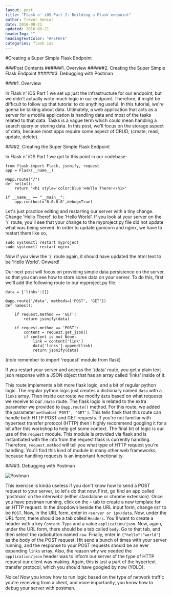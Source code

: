 ```yaml
---
layout: post
title: "Flask n' iOS Part 2: Building a Flask endpoint"
author: Trevor Senior
date: 2016-08-21
updated: 2016-08-21
headerImg: ""
headingTextColor: "#FEFEFE"
categories: flask ios
---
```



#Creating a Super Simple Flask Endpoint

###Post Contents
######1. Overview
######2. Creating the Super Simple Flask Endpoint
######3. Debugging with Postman


####1. Overview

In Flask n' iOS Part 1 we set up just the infrastructure for our endpoint, but we didn't actually write much logic in our endpoint. Therefore, it might be difficult to follow up that tutorial to do anything useful. In this tutorial, we're gonna be talking about data. Ultimately, a web application that acts as a server for a mobile application is handling data and most of the tasks related to that data. Tasks is a vague term which could mean handling a search query or storing data. In this post, we'll focus on the storage aspect of data, because most apps require some aspect of CRUD, (create, read, update, delete).

####2. Creating the Super Simple Flask Endpoint

In Flask n' iOS Part 1 we got to this point in our codebase:

```
from flask import Flask, jsonify, request
app = Flask(__name__)

@app.route("/")
def hello():
	return "<h1 style='color:blue'>Hello There!</h1>"

if __name__ == "__main__":
	app.run(host='0.0.0.0',debug=True)
```

Let's just practice editing and restarting our server with a tiny change. Change 'Hello There!' to be 'Hello World'. If you look at your server on the '/' route, you'll see that your change to the myproject.py file did not update what was being served. In order to update gunicorn and nginx, we have to restart them like so,

```
sudo systemctl restart myproject
sudo systemctl restart nginx
```
Now if you view the '/' route again, it should have updated the html text to be 'Hello World'. Onward!

Our next post will focus on providing simple data persistence on the server, so that you can see how to store some data on your server. To do this, first we'll add the following route to our myproject.py file. 

```
data = {'links':[]}

@app.route('/data', methods=['POST', 'GET'])
def names():
	
	if request.method == 'GET':
		return jsonify(data)

	if request.method == 'POST':
		content = request.get_json()
		if content is not None:
			link = content['link']
			data['links'].append(link)
			return jsonify(data)

```
(*note* remember to import 'request' module from flask)

If you restart your server and access the '/data' route, you get a plain text json response with a JSON object that has an array called 'links' inside of it.


This route implements a bit more flask logic, and a bit of regular python logic. The regular python logic just creates a dictionary named ```data``` with a ```links``` array. Then inside our route we modify ```data``` based on what requests we receive to our ```/data``` route. The flask logic is related to the extra parameter we provided to ```@app.route()``` method. For this route, we added the parameter ```methods=['POST', 'GET']```. This tells flask that this route can handle both HTTP POST and GET requests. If you're not familiar with hypertext transfer protocol (HTTP) then I highly recommend googling it for a bit after this workshop to help get some context. The final bit of logic is our use of the ```request``` module. This module is provided via flask and is instantiated with the info from the request flask is currently handling. Therefore, ```request.method``` will tell you what type of HTTP request you're handling. You'll find this kind of module in many other web frameworks, because handling requests is an important functionality.

####3. Debugging with Postman

![Postman](https://raw.githubusercontent.com/postmanlabs/postmanlabs.github.io/develop/global-artefacts/postman-logo%2Btext-320x132.png)

This exercise is kinda useless if you don't know how to send a POST request to your server, so let's do that now. First, go find an app called 'postman' on the interwebz (either standalone or chrome extension). Once you have postman running, click on the ```+``` tab to create a new template for an HTTP request. In the dropdown beside the URL input form, change ```GET``` to be ```POST```. Now, in the URL form, enter in ```<server or ip>/data```. Now, under the URL form, there should be a tab called ```Headers```. You'll want to create a header with a key ```Content-Type``` and a value ```application/json```. Now, again, under the URL form, there should be a tab called ```body```. Go to that tab, and then select the radiobutton named ```raw```. Finally, enter in ```{"hello":"world"}``` as the body of the POST request. Hit send a bunch of times with your server running, and the response to your POST requests should be an ever expanding ```links``` array. Also, the reason why we needed the ```application/json``` header was to inform our server of the type of HTTP request our client was making. Again, this is just a part of the hypertext transfer protocol, which you should have googled by now (YOLO).


Noice! Now you know how to run logic based on the type of network traffic you're receiving from a client, and more importantly, you know how to debug your server with postman.





